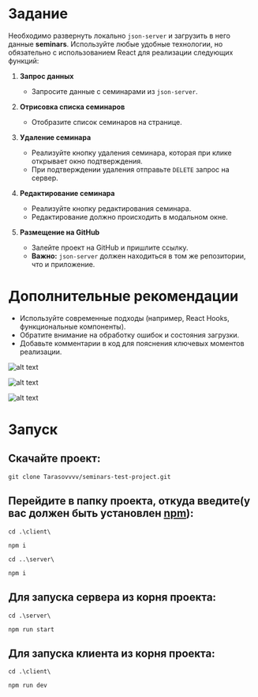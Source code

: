 # Задание

Необходимо развернуть локально `json-server` и загрузить в него данные **seminars**. Используйте любые удобные технологии, но обязательно с использованием React для реализации следующих функций:

1. **Запрос данных**

   - Запросите данные с семинарами из `json-server`.

2. **Отрисовка списка семинаров**

   - Отобразите список семинаров на странице.

3. **Удаление семинара**

   - Реализуйте кнопку удаления семинара, которая при клике открывает окно подтверждения.
   - При подтверждении удаления отправьте `DELETE` запрос на сервер.

4. **Редактирование семинара**

   - Реализуйте кнопку редактирования семинара.
   - Редактирование должно происходить в модальном окне.

5. **Размещение на GitHub**
   - Залейте проект на GitHub и пришлите ссылку.
   - **Важно:** `json-server` должен находиться в том же репозитории, что и приложение.

# Дополнительные рекомендации

- Используйте современные подходы (например, React Hooks, функциональные компоненты).
- Обратите внимание на обработку ошибок и состояния загрузки.
- Добавьте комментарии в код для пояснения ключевых моментов реализации.

![alt text](https://github.com/user-attachments/assets/d5bb1233-807c-4c7e-9a26-5e1ce6dee7b2)

![alt text](https://github.com/user-attachments/assets/aef30131-11b2-41e5-a1c1-d71ad8a4221e)

![alt text](https://github.com/user-attachments/assets/1c4cf103-8c5e-45b6-9031-9ba71f5444dd)

# Запуск

## Скачайте проект:

`git clone Tarasovvvv/seminars-test-project.git`

## Перейдите в папку проекта, откуда введите(у вас должен быть установлен [npm](https://www.npmjs.com)):

`cd .\client\`

`npm i`

`cd ..\server\`

`npm i`

## Для запуска сервера из корня проекта:

`cd .\server\`

`npm run start`

## Для запуска клиента из корня проекта:

`cd .\client\`

`npm run dev`
